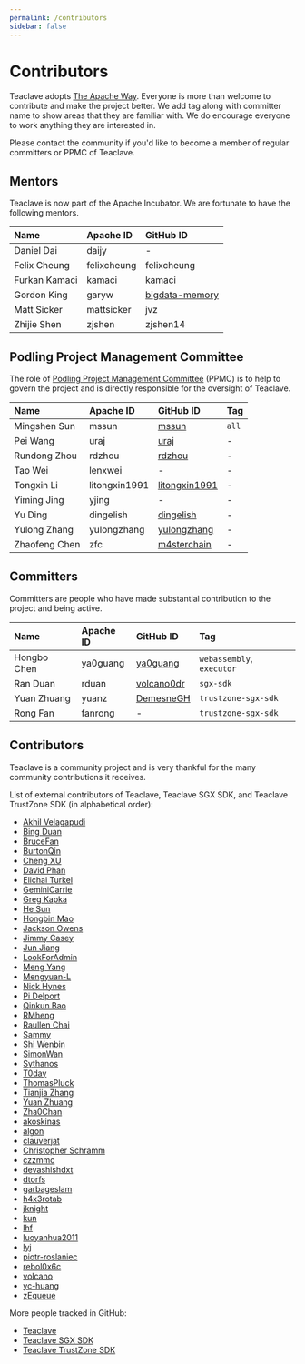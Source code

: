 ```yaml
---
permalink: /contributors
sidebar: false
---
```


# Contributors

Teaclave adopts [The Apache Way](https://www.apache.org/theapacheway/).
Everyone is more than welcome to contribute and make the project better.
We add tag along with committer name to show areas that they are familiar with.
We do encourage everyone to work anything they are interested in.

Please contact the community if you'd like to become a member of regular
committers or PPMC of Teaclave.

## Mentors

Teaclave is now part of the Apache Incubator. We are fortunate to have the
following mentors.

| Name          | Apache ID   | GitHub ID                                           |
|:--------------|:------------|:----------------------------------------------------|
| Daniel Dai    | daijy       | -                                                   |
| Felix Cheung  | felixcheung | felixcheung                                         |
| Furkan Kamaci | kamaci      | kamaci                                              |
| Gordon King   | garyw       | [bigdata-memory](https://github.com/bigdata-memory) |
| Matt Sicker   | mattsicker  | jvz                                                 |
| Zhijie Shen   | zjshen      | zjshen14                                            |

## Podling Project Management Committee

The role of
[Podling Project Management Committee](https://incubator.apache.org/guides/ppmc.html)
(PPMC) is to help to govern the project and is directly responsible for the
oversight of Teaclave.

| Name          | Apache ID     | GitHub ID                                         | Tag   |
|:--------------|:--------------|:--------------------------------------------------|:------|
| Mingshen Sun  | mssun         | [mssun](https://github.com/mssun)                 | `all` |
| Pei Wang      | uraj          | [uraj](https://github.com/uraj)                   | -     |
| Rundong Zhou  | rdzhou        | [rdzhou](https://github.com/rdzhou)               | -     |
| Tao Wei       | lenxwei       | -                                                 | -     |
| Tongxin Li    | litongxin1991 | [litongxin1991](https://github.com/litongxin1991) | -     |
| Yiming Jing   | yjing         | -                                                 | -     |
| Yu Ding       | dingelish     | [dingelish](https://github.com/dingelish)         | -     |
| Yulong Zhang  | yulongzhang   | [yulongzhang](https://github.com/yulongzhang)     | -     |
| Zhaofeng Chen | zfc           | [m4sterchain](https://github.com/m4sterchain)     | -     |


## Committers

Committers are people who have made substantial contribution to the project and
being active.

| Name          | Apache ID   | GitHub ID                                     | Tag                         |
| :------------ | :---------- | :-------------------------------------------- | :-------------------------- |
| Hongbo Chen   | ya0guang    | [ya0guang](https://github.com/ya0guang)       | `webassembly`, `executor`   |
| Ran Duan      | rduan       | [volcano0dr](https://github.com/volcano0dr)   | `sgx-sdk`                   |
| Yuan Zhuang   | yuanz       | [DemesneGH](https://github.com/DemesneGH)     | `trustzone-sgx-sdk`         |
| Rong Fan      | fanrong     | -                                             | `trustzone-sgx-sdk`         |

## Contributors

Teaclave is a community project and is very thankful for the many community
contributions it receives.

List of external contributors of Teaclave, Teaclave SGX SDK, and Teaclave
TrustZone SDK (in alphabetical order):

  - [Akhil Velagapudi](https://github.com/akhilles)
  - [Bing Duan](https://github.com/duanbing)
  - [BruceFan](https://github.com/fanrong1992)
  - [BurtonQin](https://github.com/BurtonQin)
  - [Cheng XU](https://github.com/xu-cheng)
  - [David Phan](https://github.com/davidp94)
  - [Elichai Turkel](https://github.com/elichai)
  - [GeminiCarrie](https://github.com/GeminiCarrie)
  - [Greg Kapka](https://github.com/gskapka)
  - [He Sun](https://github.com/henrysun007)
  - [Hongbin Mao](https://github.com/hello2mao)
  - [Jackson Owens](https://github.com/jbowens)
  - [Jimmy Casey](https://github.com/jimmycasey)
  - [Jun Jiang](https://github.com/jasl)
  - [LookForAdmin](https://github.com/60ke)
  - [Meng Yang](https://github.com/m3ngyang)
  - [Mengyuan-L](https://github.com/Mengyuan-L)
  - [Nick Hynes](https://github.com/nhynes)
  - [Pi Delport](https://github.com/PiDelport)
  - [Qinkun Bao](https://github.com/qinkunbao)
  - [RMheng](https://github.com/RMheng)
  - [Raullen Chai](https://github.com/raullenchai)
  - [Sammy](https://github.com/sammyne)
  - [Shi Wenbin](https://github.com/bradyjoestar)
  - [SimonWan](https://github.com/SimonWan)
  - [Sythanos](https://github.com/sythanos)
  - [T0day](https://github.com/hi-T0day)
  - [ThomasPluck](https://github.com/ThomasPluck)
  - [Tianjia Zhang](https://github.com/uudiin)
  - [Yuan Zhuang](https://github.com/DemesneGH)
  - [Zha0Chan](https://github.com/Zha0Chan)
  - [akoskinas](https://github.com/akoskinas)
  - [algon](https://github.com/algon-320)
  - [clauverjat](https://github.com/clauverjat)
  - [Christopher Schramm](https://github.com/cschramm)
  - [czzmmc](https://github.com/czzmmc)
  - [devashishdxt](https://github.com/devashishdxt)
  - [dtorfs](https://github.com/dtorfs)
  - [garbageslam](https://github.com/garbageslam)
  - [h4x3rotab](https://github.com/h4x3rotab)
  - [jknight](https://github.com/jknight)
  - [kun](https://github.com/zikunfan)
  - [lhf](https://github.com/EighteenZi)
  - [luoyanhua2011](https://github.com/luoyanhua2011)
  - [lyj](https://github.com/lengyijun)
  - [piotr-roslaniec](https://github.com/piotr-roslaniec)
  - [rebol0x6c](https://github.com/rebol0x6c)
  - [volcano](https://github.com/volcano0dr)
  - [yc-huang](https://github.com/yc-huang)
  - [zEqueue](https://github.com/z1queue)

More people tracked in GitHub:
  - [Teaclave](https://github.com/apache/incubator-teaclave/graphs/contributors)
  - [Teaclave SGX SDK](https://github.com/apache/incubator-teaclave-sgx-sdk/graphs/contributors)
  - [Teaclave TrustZone SDK](https://github.com/apache/incubator-teaclave-trustzone-sdk/graphs/contributors)
